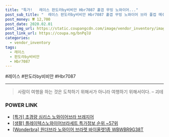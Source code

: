 ```yaml
--- 
title: "특가!   레이스 판도라by비비안 Hbr7087 홑겹 무빙 노와이어..." 
post_sub_title: "  레이스 판도라by비비안 Hbr7087 홑겹 무빙 노와이어 브라 풀컵 메쉬" 
post_money: ₩ 12,700 
post_date: 2020.02.01 
post_img_url: https://static.coupangcdn.com/image/vendor_inventory/images/2018/10/30/15/1/6d468606-d099-4302-8259-041ba43925a1.jpg 
post_link_url: https://coupa.ng/bnPqlU 
categories: 
  - vendor_inventory 
tags: 
  - 레이스 
  - 판도라by비비안 
  - Hbr7087 
--- 
```

  #레이스 #판도라by비비안 #Hbr7087 
<hr> 

> 사람이 여행을 하는 것은 도착하기 위해서가 아니라 여행하기 위해서이다. – 괴테 


### POWER LINK

* <a href="https://blog.naver.com/an0733/221789534471" target="_blank">[특가] 초경량 심리스 노와이어브라 브래지어</a>
* <a href="https://blog.naver.com/sakai111/221780928210" target="_blank"> [생활] 플레이텍스노와이어브라세트 특가정보 순위 ~57위</a>
* <a href="https://blog.naver.com/sakai111/221779277930" target="_blank">[Wonderbra] 원더브라 노와이어 브라렛 바이올렛1종 WBWBR9G38T</a>
